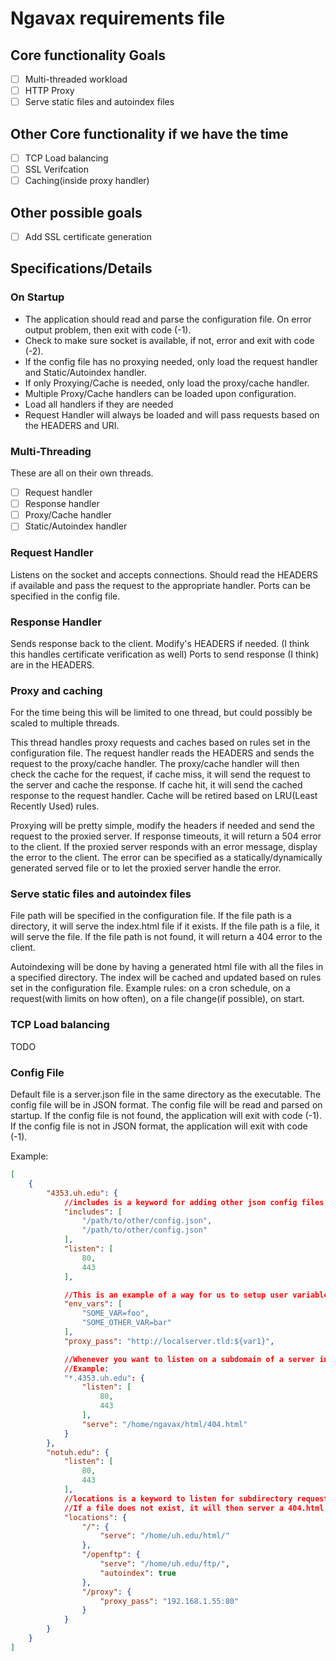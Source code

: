 # Ngavax requirements file

## Core functionality Goals

* [ ] Multi-threaded workload
* [ ] HTTP Proxy
* [ ] Serve static files and autoindex files

## Other Core functionality if we have the time

* [ ] TCP Load balancing
* [ ] SSL Verifcation
* [ ] Caching(inside proxy handler)

## Other possible goals

* [ ] Add SSL certificate generation

## Specifications/Details

### On Startup

* The application should read and parse the configuration file. On error output problem, then exit with code (-1).
* Check to make sure socket is available, if not, error and exit with code (-2).
* If the config file has no proxying needed, only load the request handler and Static/Autoindex handler.
* If only Proxying/Cache is needed, only load the proxy/cache handler.
* Multiple Proxy/Cache handlers can be loaded upon configuration.
* Load all handlers if they are needed
* Request Handler will always be loaded and will pass requests based on the HEADERS and URI.

### Multi-Threading

These are all on their own threads.

* [ ] Request handler
* [ ] Response handler
* [ ] Proxy/Cache handler
* [ ] Static/Autoindex handler

### Request Handler

Listens on the socket and accepts connections. Should read the HEADERS if available and pass the request to the appropriate handler.
Ports can be specified in the config file.

### Response Handler

Sends response back to the client. Modify's HEADERS if needed. (I think this handles certificate verification as well)
Ports to send response (I think) are in the HEADERS.

### Proxy and caching

For the time being this will be limited to one thread, but could possibly be scaled to multiple threads.

This thread handles proxy requests and caches based on rules set in the configuration file. The request handler reads the HEADERS and sends the request to the proxy/cache handler. The proxy/cache handler will then check the cache for the request, if cache miss, it will send the request to the server and cache the response. If cache hit, it will send the cached response to the request handler. Cache will be retired based on LRU(Least Recently Used) rules.

Proxying will be pretty simple, modify the headers if needed and send the request to the proxied server. If response timeouts, it will return a 504 error to the client. If the proxied server responds with an error message, display the error to the client. The error can be specified as a statically/dynamically generated served file or to let the proxied server handle the error.

### Serve static files and autoindex files

File path will be specified in the configuration file. If the file path is a directory, it will serve the index.html file if it exists. If the file path is a file, it will serve the file. If the file path is not found, it will return a 404 error to the client.

Autoindexing will be done by having a generated html file with all the files in a specified directory. The index will be cached and updated based on rules set in the configuration file. Example rules: on a cron schedule, on a request(with limits on how often), on a file change(if possible), on start.

### TCP Load balancing

TODO

### Config File

Default file is a server.json file in the same directory as the executable. The config file will be in JSON format. The config file will be read and parsed on startup. If the config file is not found, the application will exit with code (-1). If the config file is not in JSON format, the application will exit with code (-1).

Example:

```json
[
    {
        "4353.uh.edu": {
            //includes is a keyword for adding other json config files
            "includes": [
                "/path/to/other/config.json",
                "/path/to/other/config.json"
            ],
            "listen": [
                80,
                443
            ],

            //This is an example of a way for us to setup user variables
            "env_vars": [
                "SOME_VAR=foo",
                "SOME_OTHER_VAR=bar"
            ],
            "proxy_pass": "http://localserver.tld:${var1}",

            //Whenever you want to listen on a subdomain of a server in the config, it must be nested within the server
            //Example:
            "*.4353.uh.edu": {
                "listen": [
                    80,
                    443
                ],
                "serve": "/home/ngavax/html/404.html"
            }
        },
        "notuh.edu": {
            "listen": [
                80,
                443
            ],
            //locations is a keyword to listen for subdirectory requests. "/" listens for index.html inside the html directory, then allow any other files to be accessed.
            //If a file does not exist, it will then server a 404.html if it exists or just 404
            "locations": {
                "/": {
                    "serve": "/home/uh.edu/html/"
                },
                "/openftp": {
                    "serve": "/home/uh.edu/ftp/",
                    "autoindex": true
                },
                "/proxy": {
                    "proxy_pass": "192.168.1.55:80"
                }
            }
        }
    }
]
```
